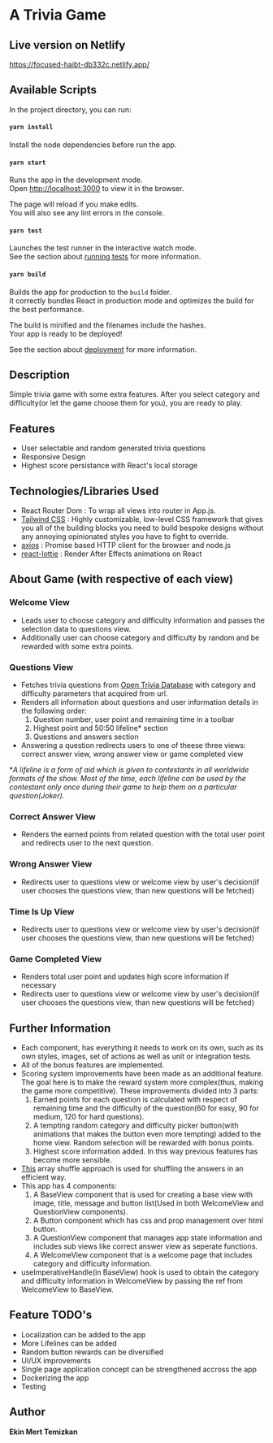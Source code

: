 # A Trivia Game

## Live version on Netlify

https://focused-haibt-db332c.netlify.app/

## Available Scripts

In the project directory, you can run:

#### `yarn install`

Install the node dependencies before run the app.

#### `yarn start`

Runs the app in the development mode.<br />
Open [http://localhost:3000](http://localhost:3000) to view it in the browser.

The page will reload if you make edits.<br />
You will also see any lint errors in the console.

#### `yarn test`

Launches the test runner in the interactive watch mode.<br />
See the section about [running tests](https://facebook.github.io/create-react-app/docs/running-tests) for more information.

#### `yarn build`

Builds the app for production to the `build` folder.<br />
It correctly bundles React in production mode and optimizes the build for the best performance.

The build is minified and the filenames include the hashes.<br />
Your app is ready to be deployed!

See the section about [deployment](https://facebook.github.io/create-react-app/docs/deployment) for more information.

## Description

Simple trivia game with some extra features. After you select category and difficulty(or let the game choose them for you), you are ready to play.

## Features

- User selectable and random generated trivia questions
- Responsive Design
- Highest score persistance with React's local storage

## Technologies/Libraries Used

- React Router Dom : To wrap all views into router in App.js.
- [Tailwind CSS](https://tailwindcss.com/) : Highly customizable, low-level CSS framework that gives you all of the building blocks you need to build bespoke designs without any annoying opinionated styles you have to fight to override.
- [axios](https://github.com/axios/axios) : Promise based HTTP client for the browser and node.js
- [react-lottie](https://github.com/chenqingspring/react-lottie) : Render After Effects animations on React

## About Game (with respective of each view)

### Welcome View

- Leads user to choose category and difficulty information and passes the selection data to questions view. 
- Additionally user can choose category and difficulty by random and be rewarded with some extra points.

### Questions View

- Fetches trivia questions from [Open Trivia Database](https://opentdb.com/) with category and difficulty parameters that acquired from url.
- Renders all information about questions and user information details in the following order:    
    1. Question number, user point and remaining time in a toolbar
    2. Highest point and 50:50 lifeline* section
    3. Questions and answers section
- Answering a question redirects users to one of theese three views: correct answer view, wrong answer view or game completed view

*_A lifeline is a form of aid which is given to contestants in all worldwide formats of the show. Most of the time, each lifeline can be used by the contestant only once during their game to help them on a particular question(Joker)._

### Correct Answer View

- Renders the earned points from related question with the total user point and redirects user to the next question.

### Wrong Answer View

- Redirects user to questions view or welcome view by user's decision(if user chooses the questions view, than new questions will be fetched)

### Time Is Up View

- Redirects user to questions view or welcome view by user's decision(if user chooses the questions view, than new questions will be fetched)

### Game Completed View

- Renders total user point and updates high score information if necessary
- Redirects user to questions view or welcome view by user's decision(if user chooses the questions view, than new questions will be fetched)

## Further Information

- Each component, has everything it needs to work on its own, such as its own styles, images, set of actions as well as unit or integration tests.
- All of the bonus features are implemented.
- Scoring system improvements have been made as an additional feature. The goal here is to make the reward system more complex(thus, making the game more competitive). These improvements divided into 3 parts:    
    1. Earned points for each question is calculated with respect of remaining time and the difficulty of the question(60 for easy, 90 for medium, 120 for hard questions).
    2. A tempting random category and difficulty picker button(with animations that makes the button even more tempting) added to the home view. Random selection will be rewarded with bonus points.
    3. Highest score information added. In this way previous features has become more sensible.
- [This](https://medium.com/@nitinpatel_20236/how-to-shuffle-correctly-shuffle-an-array-in-javascript-15ea3f84bfb) array shuffle approach is used for shuffling the answers in an efficient way.
- This app has 4 components:    
    1. A BaseView component that is used for creating a base view with image, title, message and button list(Used in both WelcomeView and QuestionView components).
    2. A Button component which has css and prop management over html button.
    3. A QuestionView component that manages app state information and includes sub views like correct answer view as seperate functions.
    4. A WelcomeView component that is a welcome page that includes category and difficulty information.
- useImperativeHandle(in BaseView) hook is used to obtain the category and difficulty information in WelcomeView by passing the ref from WelcomeView to BaseView.

## Feature TODO's

- Localization can be added to the app
- More Lifelines can be added
- Random button rewards can be diversified
- UI/UX improvements
- Single page application concept can be strengthened accross the app
- Dockerizing the app
- Testing

## Author

**Ekin Mert Temizkan**